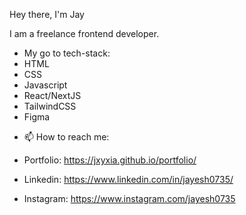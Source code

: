 Hey there, I'm Jay

I am a freelance frontend developer.


- My go to tech-stack:
- HTML
- CSS
- Javascript
- React/NextJS
- TailwindCSS
- Figma

<!--
- 🔭 I’m currently working on  my Portfolio website
- 🌱 I’m currently learning Typescript
- 👯 I’m looking to collaborate on Web Developement projects
- 🤔 I’m looking for help with  JAVA
-->

- 📫 How to reach me:

- Portfolio: https://jxyxia.github.io/portfolio/
- Linkedin: https://www.linkedin.com/in/jayesh0735/
- Instagram: https://www.instagram.com/jayesh0735
